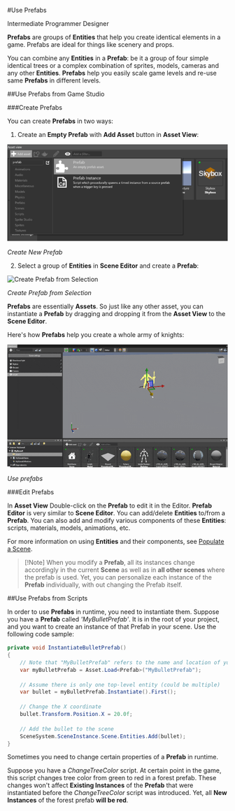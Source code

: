 #Use Prefabs

<span class="label label-doc-level">Intermediate</span>
<span class="label label-doc-audience">Programmer</span>
<span class="label label-doc-audience">Designer</span>

**Prefabs** are groups of **Entities** that help you create identical elements in a game.
Prefabs are ideal for things like scenery and props.

You can combine any **Entities** in a **Prefab**: be it a group of four simple identical trees or a complex combination of sprites, models, cameras and any other **Entities**.
**Prefabs** help you easily scale game levels and re-use same **Prefabs** in different levels.

##Use Prefabs from Game Studio

###Create Prefabs

You can create **Prefabs** in two ways:

1) Create an **Empty Prefab** with **Add Asset** button in **Asset View**:

![Create New Prefab](media/create-new-prefab.png)

_Create New Prefab_

2) Select a group of **Entities** in **Scene Editor** and create a **Prefab**:

![Create Prefab from Selection](media/create-prefab-from-selection.png)

_Create Prefab from Selection_

**Prefabs** are essentially **Assets**.
So just like any other asset, you can instantiate a **Prefab** by dragging and dropping it from the **Asset View** to the **Scene Editor**.

Here's how **Prefabs** help you create a whole army of knights:

![Use prefabs](media/use-prefabs-compressed.gif)

_Use prefabs_

###Edit Prefabs

In **Asset View** Double-click on the **Prefab** to edit it in the Editor.
**Prefab Editor** is very similar to **Scene Editor**. You can add/delete **Entities** to/from a **Prefab**.
You can also add and modify various components of these **Entities**: scripts, materials, models, animations, etc.

For more information on using **Entities** and their components, see [Populate a Scene](get-started/populate-a-scene.md).

> [!Note] When you modify a **Prefab**, all its instances change accordingly in the current **Scene** as well as in **all other scenes** where the prefab is used.
> Yet, you can personalize each instance of the **Prefab** individually, with out changing the Prefab itself.

##Use Prefabs from Scripts

In order to use **Prefabs** in runtime, you need to instantiate them.
Suppose you have a **Prefab** called _'MyBulletPrefab'_. It is in the root of your project, and you want to create an instance of that Prefab in your scene.
Use the following code sample:

````cs
private void InstantiateBulletPrefab()
{
    // Note that "MyBulletPrefab" refers to the name and location of your prefab Asset
    var myBulletPrefab = Asset.Load<Prefab>("MyBulletPrefab");
    
    // Assume there is only one top-level entity (could be multiple)
    var bullet = myBulletPrefab.Instantiate().First();

    // Change the X coordinate
    bullet.Transform.Position.X = 20.0f;
    
    // Add the bullet to the scene
    SceneSystem.SceneInstance.Scene.Entities.Add(bullet);
}
````

Sometimes you need to change certain properties of a **Prefab** in runtime.

Suppose you have a _ChangeTreeColor_ script. At certain point in the game, this script changes tree color from green to red in a forest prefab.
These changes won't affect **Existing Instances** of the **Prefab** that were instantiated before the _ChangeTreeColor_ script was introduced.
Yet, all **New Instances** of the forest prefab **will be red**.